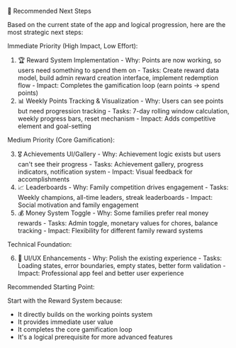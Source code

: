 🎯 Recommended Next Steps

  Based on the current state of the app and logical progression, here are the most
  strategic next steps:

  Immediate Priority (High Impact, Low Effort):

  1. 🏆 Reward System Implementation
    - Why: Points are now working, so users need something to spend them on
    - Tasks: Create reward data model, build admin reward creation interface, implement
  redemption flow
    - Impact: Completes the gamification loop (earn points → spend points)
  2. 📊 Weekly Points Tracking & Visualization
    - Why: Users can see points but need progression tracking
    - Tasks: 7-day rolling window calculation, weekly progress bars, reset mechanism
    - Impact: Adds competitive element and goal-setting

  Medium Priority (Core Gamification):

  3. 🎖️ Achievements UI/Gallery
    - Why: Achievement logic exists but users can't see their progress
    - Tasks: Achievement gallery, progress indicators, notification system
    - Impact: Visual feedback for accomplishments
  4. 📈 Leaderboards
    - Why: Family competition drives engagement
    - Tasks: Weekly champions, all-time leaders, streak leaderboards
    - Impact: Social motivation and family engagement
  5. 💰 Money System Toggle
    - Why: Some families prefer real money rewards
    - Tasks: Admin toggle, monetary values for chores, balance tracking
    - Impact: Flexibility for different family reward systems

  Technical Foundation:

  6. 🔧 UI/UX Enhancements
    - Why: Polish the existing experience
    - Tasks: Loading states, error boundaries, empty states, better form validation
    - Impact: Professional app feel and better user experience

  Recommended Starting Point:

  Start with the Reward System because:
  - It directly builds on the working points system
  - It provides immediate user value
  - It completes the core gamification loop
  - It's a logical prerequisite for more advanced features